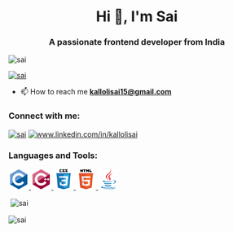<h1 align="center">Hi 👋, I'm Sai</h1>
<h3 align="center">A passionate frontend developer from India</h3>

<p align="left"> <img src="https://komarev.com/ghpvc/?username=sai&label=Profile%20views&color=0e75b6&style=flat" alt="sai" /> </p>

<p align="left"> <a href="https://twitter.com/sai" target="blank"><img src="https://img.shields.io/twitter/follow/sai?logo=twitter&style=for-the-badge" alt="sai" /></a> </p>

- 📫 How to reach me **kallolisai15@gmail.com**

<h3 align="left">Connect with me:</h3>
<p align="left">
<a href="https://twitter.com/sai" target="blank"><img align="center" src="https://raw.githubusercontent.com/rahuldkjain/github-profile-readme-generator/master/src/images/icons/Social/twitter.svg" alt="sai" height="30" width="40" /></a>
<a href="https://linkedin.com/in/www.linkedin.com/in/kallolisai" target="blank"><img align="center" src="https://raw.githubusercontent.com/rahuldkjain/github-profile-readme-generator/master/src/images/icons/Social/linked-in-alt.svg" alt="www.linkedin.com/in/kallolisai" height="30" width="40" /></a>
</p>

<h3 align="left">Languages and Tools:</h3>
<p align="left"> <a href="https://www.cprogramming.com/" target="_blank" rel="noreferrer"> <img src="https://raw.githubusercontent.com/devicons/devicon/master/icons/c/c-original.svg" alt="c" width="40" height="40"/> </a> <a href="https://www.w3schools.com/cpp/" target="_blank" rel="noreferrer"> <img src="https://raw.githubusercontent.com/devicons/devicon/master/icons/cplusplus/cplusplus-original.svg" alt="cplusplus" width="40" height="40"/> </a> <a href="https://www.w3schools.com/css/" target="_blank" rel="noreferrer"> <img src="https://raw.githubusercontent.com/devicons/devicon/master/icons/css3/css3-original-wordmark.svg" alt="css3" width="40" height="40"/> </a> <a href="https://www.w3.org/html/" target="_blank" rel="noreferrer"> <img src="https://raw.githubusercontent.com/devicons/devicon/master/icons/html5/html5-original-wordmark.svg" alt="html5" width="40" height="40"/> </a> <a href="https://www.java.com" target="_blank" rel="noreferrer"> <img src="https://raw.githubusercontent.com/devicons/devicon/master/icons/java/java-original.svg" alt="java" width="40" height="40"/> </a> </p>

<p>&nbsp;<img align="center" src="https://github-readme-stats.vercel.app/api?username=sai&show_icons=true&locale=en" alt="sai" /></p>

<p><img align="center" src="https://github-readme-streak-stats.herokuapp.com/?user=sai&" alt="sai" /></p>
